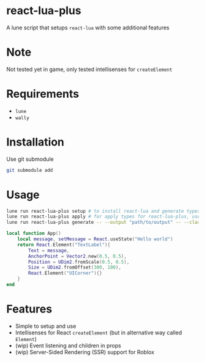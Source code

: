 # react-lua-plus
A lune script that setups `react-lua` with some additional features

# Note
Not tested yet in game, only tested intellisenses for `createElement`

# Requirements
- `lune`
- `wally`

# Installation
Use git submodule
```sh
git submodule add
```

# Usage
```sh
lune run react-lua-plus setup # to install react-lua and generate types in cwd
lune run react-lua-plus apply # for apply types for react-lua-plus, useful when you perform `wally install`
lune run react-lua-plus generate -- --output "path/to/output" -- --classes "Class1,Class2,Class3" # to generate react-lua-plus types
```
```lua
local function App()
	local message, setMessage = React.useState("Hello world")
	return React.Element("TextLabel"){
		Text = message,
		AnchorPoint = Vector2.new(0.5, 0.5),
		Position = UDim2.fromScale(0.5, 0.5),
		Size = UDim2.fromOffset(300, 100),
		React.Element("UICorner"){}
	}
end
```

# Features
- Simple to setup and use
- Intellisenses for React `createElement` (but in alternative way called `Element`)
- (wip) Event listening and children in props
- (wip) Server-Sided Rendering (SSR) support for Roblox
